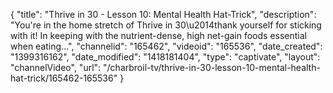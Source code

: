 {
    "title": "Thrive in 30 - Lesson 10: Mental Health Hat-Trick",
    "description": "You're in the home stretch of Thrive in 30\u2014thank yourself for sticking with it! In keeping with the nutrient-dense, high net-gain foods essential when eating...",
    "channelid": "165462",
    "videoid": "165536",
    "date_created": "1399316162",
    "date_modified": "1418181404",
    "type": "captivate",
    "layout": "channelVideo",
    "url": "\/charbroil-tv\/thrive-in-30-lesson-10-mental-health-hat-trick\/165462-165536"
}